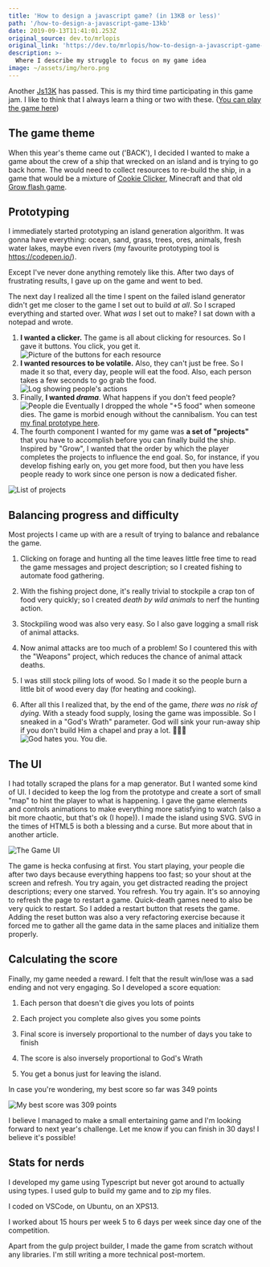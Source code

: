 ```yaml
---
title: 'How to design a javascript game? (in 13KB or less)'
path: '/how-to-design-a-javascript-game-13kb'
date: 2019-09-13T11:41:01.253Z
original_source: dev.to/mrlopis
original_link: 'https://dev.to/mrlopis/how-to-design-a-javascript-game-in-13kb-or-less-59kn'
description: >-
  Where I describe my struggle to focus on my game idea
image: ~/assets/img/hero.png
---
```

Another [Js13K](https://js13kgames.com/) has passed. This is my third time participating in this game jam. I like to think that I always learn a thing or two with these. ([You can play the game here](https://js13kgames.com/entries/regresso))

## The game theme

When this year's theme came out ('BACK'), I decided I wanted to make a game about the crew of a ship that wrecked on an island and is trying to go back home. The would need to collect resources to re-build the ship, in a game that would be a mixture of [Cookie Clicker](http://orteil.dashnet.org/cookieclicker/), Minecraft and that old [Grow flash game](https://www.youtube.com/watch?v=BHoT1ig9DdU).

## Prototyping

I immediately started prototyping an island generation algorithm. It was gonna have everything: ocean, sand, grass, trees, ores, animals, fresh water lakes, maybe even rivers (my favourite prototyping tool is https://codepen.io/).

Except I've never done anything remotely like this. After two days of frustrating results, I gave up on the game and went to bed.

The next day I realized all the time I spent on the failed island generator didn't get me closer to the game I set out to build _at all_. So I scraped everything and started over. What _was_ I set out to make? I sat down with a notepad and wrote.

1. **I wanted a clicker.** The game is all about clicking for resources. So I gave it buttons. You click, you get it.
![Picture of the buttons for each resource](https://thepracticaldev.s3.amazonaws.com/i/nzubb9020nxw81el7uwe.png)
2. **I wanted resources to be volatile.** Also, they can't just be free. So I made it so that, every day, people will eat the food. Also, each person takes a few seconds to go grab the food.
![Log showing people's actions](https://thepracticaldev.s3.amazonaws.com/i/1buaapypolhs12ka9no7.png)
3. Finally, **I wanted _drama_**. What happens if you don't feed people?
![People die](https://thepracticaldev.s3.amazonaws.com/i/pza2pwg7zx20m0dsv71q.png) Eventually I dropped the whole "+5 food" when someone dies. The game is morbid enough without the cannibalism. You can test [my final prototype here](https://codepen.io/lopis/pen/yLBVmeG?editors=1010).
4. The fourth component I wanted for my game was **a set of "projects"** that you have to accomplish before you can finally build the ship. Inspired by "Grow", I wanted that the order by which the player completes the projects to influence the end goal. So, for instance, if you develop fishing early on, you get more food, but then you have less people ready to work since one person is now a dedicated fisher.

![List of projects](https://thepracticaldev.s3.amazonaws.com/i/un0vatrtqyaec5huqx26.png)

## Balancing progress and difficulty

Most projects I came up with are a result of trying to balance and rebalance the game.

1. Clicking on forage and hunting all the time leaves little free time to read the game messages and project description; so I created fishing to automate food gathering.

2. With the fishing project done, it's really trivial to stockpile a crap ton of food very quickly; so I created _death by wild animals_ to nerf the hunting action.

3. Stockpiling wood was also very easy. So I also gave logging a small risk of animal attacks.

4. Now animal attacks are too much of a problem! So I countered this with the "Weapons" project, which reduces the chance of animal attack deaths.

5. I was still stock piling lots of wood. So I made it so the people burn a little bit of wood every day (for heating and cooking).

6. After all this I realized that, by the end of the game, _there was no risk of dying_. With a steady food supply, losing the game was impossible. So I sneaked in a "God's Wrath" parameter. God will sink your run-away ship if you don't build Him a chapel and pray a lot. 🙏🙏🙏
![God hates you. You die.](https://thepracticaldev.s3.amazonaws.com/i/prn81xxdjgkgte3yujoc.png)

## The UI

I had totally scraped the plans for a map generator. But I wanted some kind of UI. I decided to keep the log from the prototype and create a sort of small "map" to hint the player to what is happening. I gave the game elements and controls animations to make everything more satisfying to watch (also a bit more chaotic, but that's ok (I hope)). I made the island using SVG. SVG in the times of HTML5 is both a blessing and a curse. But more about that in another article.

![The Game UI](https://thepracticaldev.s3.amazonaws.com/i/3kohzskoh3d1nnpqasbn.png)

The game is hecka confusing at first. You start playing, your people die after two days because everything happens too fast; so your shout at the screen and refresh. You try again, you get distracted reading the project descriptions; every one starved. You refresh. You try again. It's so annoying to refresh the page to restart a game. Quick-death games need to also be very quick to restart. So I added a restart button that resets the game. Adding the reset button was also a very refactoring exercise because it forced me to gather all the game data in the same places and initialize them properly.

## Calculating the score

Finally, my game needed a reward. I felt that the result win/lose was a sad ending and not very engaging. So I developed a score equation:

1. Each person that doesn't die gives you lots of points

2. Each project you complete also gives you some points

3. Final score is inversely proportional to the number of days you take to finish

4. The score is also inversely proportional to God's Wrath

5. You get a bonus just for leaving the island.

In case you're wondering, my best score so far was 349 points

![My best score was 309 points](https://thepracticaldev.s3.amazonaws.com/i/013xojnc7esj2c3bdni4.png)

I believe I managed to make a small entertaining game and I'm looking forward to next year's challenge. Let me know if you can finish in 30 days! I believe it's possible!

## Stats for nerds

I developed my game using Typescript but never got around to actually using types. I used gulp to build my game and to zip my files.

I coded on VSCode, on Ubuntu, on an XPS13.

I worked about 15 hours per week 5 to 6 days per week since day one of the competition.

Apart from the gulp project builder, I made the game from scratch without any libraries. I'm still writing a more technical post-mortem.


